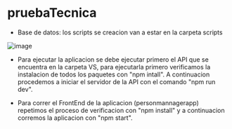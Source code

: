 # pruebaTecnica

* Base de datos: los scripts se creacion van a estar en la carpeta scripts
				
![image](https://user-images.githubusercontent.com/63666604/199888246-a5d8c5c3-48b0-4508-8883-a6840f96cf38.png)



+ Para ejecutar la aplicacion se debe ejecutar primero el API que se encuentra en la carpeta VS, para ejecutarla primero verificamos la instalacion de todos los paquetes con "npm intall". A continuacion procedemos a iniciar el servidor de la API con el comando "npm run dev".

+ Para correr el FrontEnd de la aplicacion (personmannagerapp) repetimos el proceso de verificacion con "npm install" y a continuacion corremos la aplicacion con "npm start".

